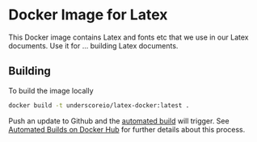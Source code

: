 # Docker Image for Latex

This Docker image contains Latex and fonts etc that we use in our Latex documents. Use it for ... building Latex documents.


## Building

To build the image locally

```bash
docker build -t underscoreio/latex-docker:latest .
```

Push an update to Github and the [automated build](https://hub.docker.com/r/underscoreio/latex-docker/builds/) will trigger.
See [Automated Builds on Docker Hub](https://docs.docker.com/docker-hub/builds/) for further details about this process.

